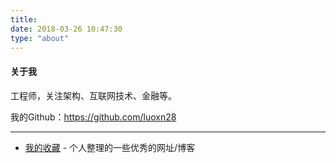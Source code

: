 ```yaml
---
title:
date: 2018-03-26 10:47:30
type: "about"
---
```


#### 关于我

工程师，关注架构、互联网技术、金融等。

我的Github：https://github.com/luoxn28

---

* [我的收藏](/collections) - 个人整理的一些优秀的网址/博客